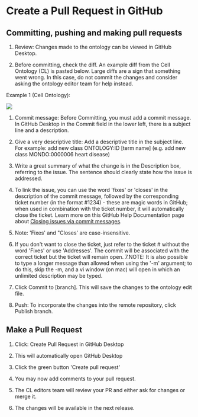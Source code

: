 Create a Pull Request in GitHub
===============================

Committing, pushing and making pull requests
--------------------------------------------

1.  Review: Changes made to the ontology can be viewed in GitHub Desktop.

2.  Before committing, check the diff. An example diff from the Cell Ontology (CL) is pasted below. Large diffs are a sign that something went wrong. In this case, do not commit the changes and consider asking the ontology editor team for help instead.

Example 1 (Cell Ontology):

![](https://lh4.googleusercontent.com/dBtjnSflSSf85x1wO8lNFhqbjy4hx-ubSQe7UuGl7AimU5JqIWxez0TZIffqoI0j0Uey-ucWMJSp8EEu6AfGE5XOsGsh07K1H2gBzmbY1xoNFXlTfxoO13yC7zczajOZjPuDroEv)

1. Commit message: Before Committing, you must add a commit message. In GitHub Desktop in the Commit field in the lower left, there is a subject line and a description. 

1. Give a very descriptive title: Add a descriptive title in the subject line. For example: add new class ONTOLOGY:ID [term name] (e.g. add new class MONDO:0000006 heart disease)

1. Write a great summary of what the change is in the Description box, referring to the issue. The sentence should clearly state how the issue is addressed.

1. To link the issue, you can use the word 'fixes' or 'closes' in the description of the commit message, followed by the corresponding ticket number (in the format #1234) - these are magic words in GitHub; when used in combination with the ticket number, it will automatically close the ticket. Learn more on this GitHub Help Documentation page about [Closing issues via commit messages](https://help.github.com/en/articles/closing-issues-using-keywords).

1.  Note: 'Fixes' and "Closes' are case-insensitive.

2.  If you don't want to close the ticket, just refer to the ticket # without the word 'Fixes' or use 'Addresses'. The commit will be associated with the correct ticket but the ticket will remain open. 7.NOTE: It is also possible to type a longer message than allowed when using the '-m' argument; to do this, skip the -m, and a vi window (on mac) will open in which an unlimited description may be typed.

1.  Click Commit to [branch]. This will save the changes to the ontology edit file. 

2.  Push: To incorporate the changes into the remote repository, click Publish branch.

Make a Pull Request
-------------------

1.  Click: Create Pull Request in GitHub Desktop

2.  This will automatically open GitHub Desktop 

3.  Click the green button 'Create pull request'

4.  You may now add comments to your pull request. 

5.  The CL editors team will review your PR and either ask for changes or merge it.

6.  The changes will be available in the next release.